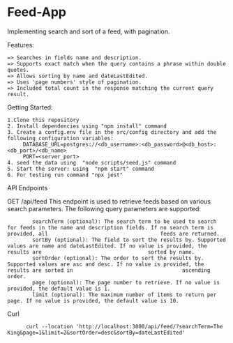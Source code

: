 # Feed-App
Implementing search and sort of a feed, with pagination. 


Features:



    => Searches in fields name and description.
    => Supports exact match when the query contains a phrase within double quotes.
    => Allows sorting by name and dateLastEdited.
    => Uses 'page numbers' style of pagination.
    => Included total count in the response matching the current query result.


Getting Started:



    1.Clone this repository
    2. Install dependencies using "npm install" command
    3. Create a config.env file in the src/config directory and add the following configuration variables:
         DATABASE_URL=postgres://<db_username>:<db_password>@<db_host>:<db_port>/<db_name>
         PORT=<server_port>
    4. seed the data using  "node scripts/seed.js" command
    5. Start the server: using  "npm start" command
    6. For testing run command "npx jest"
    
    
    
API Endpoints
    
    
    
    
GET /api/feed
This endpoint is used to retrieve feeds based on various search parameters. The following query parameters are supported:




            searchTerm (optional): The search term to be used to search for feeds in the name and description fields. If no search term is provided, all                                    feeds are returned.
            sortBy (optional): The field to sort the results by. Supported values are name and dateLastEdited. If no value is provided, the results are                                  sorted by name.
            sortOrder (optional): The order to sort the results by. Supported values are asc and desc. If no value is provided, the results are sorted in                                   ascending order.
            page (optional): The page number to retrieve. If no value is provided, the default value is 1.
            limit (optional): The maximum number of items to return per page. If no value is provided, the default value is 10.

Curl 



          curl --location 'http://localhost:3000/api/feed/?searchTerm=The King&page=1&limit=2&sortOrder=desc&sortBy=dateLastEdited'
